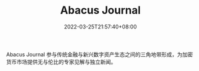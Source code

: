 ﻿---
weight: 
title: "Abacus Journal"
description: "Abacus Journal 参与传统金融与新兴数字资产生态之间的三角地带形成，为加密货币市场提供无与伦比的专家见解与独立新闻"
date: 2022-03-25T21:57:40+08:00
lastmod: 2022-03-25T16:45:40+08:00
draft: false
authors: ["Metabd"]
featuredImage: "abacus-journal.jpg"
link: ""
tags: ["元宇宙资讯","Abacus Journal"]
categories: ["navigation"]
navigation: ["元宇宙资讯"]
lightgallery: true
toc: true
pinned: false
recommend: false
recommend1: false
---
Abacus Journal 参与传统金融与新兴数字资产生态之间的三角地带形成，为加密货币市场提供无与伦比的专家见解与独立新闻。
